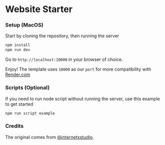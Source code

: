 # Website Starter

### Setup (MacOS)

Start by cloning the repository, then running the server

```sh
npm install
npm run dev
```

Go to `http://localhost:10000` in your browser of choice.

Enjoy! The template uses `10000` as our `port` for more compatibility with [Render.com](https://render.com)

### Scripts (Optional)

If you need to run node script without running the server, use this example to get started

```sh
npm run script example
```

### Credits

The original comes from [@internetxstudio](https://x.com/internetxstudio).
